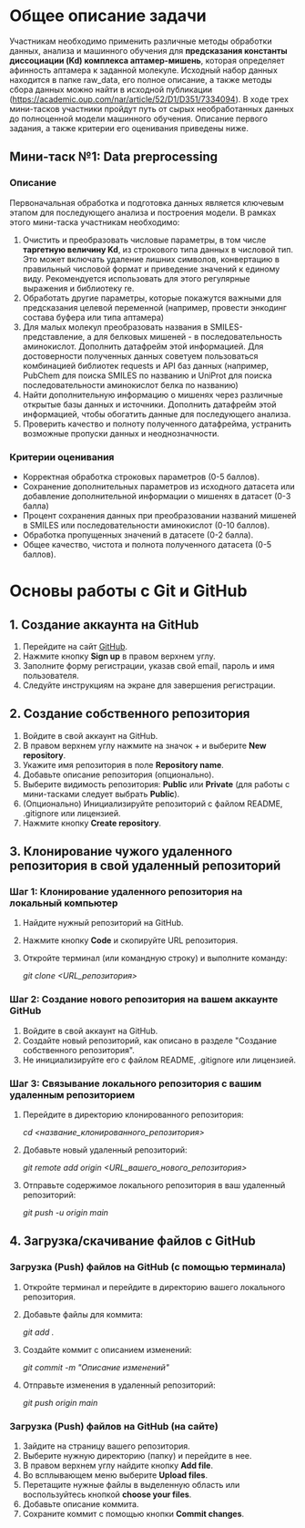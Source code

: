 # Общее описание задачи
Участникам необходимо применить различные методы обработки данных, анализа и машинного обучения для **предсказания константы диссоциации (Kd) комплекса аптамер-мишень**, которая определяет афинность аптамера к заданной молекуле. Исходный набор данных находится в папке raw_data, его полное описание, а также методы сбора данных можно найти в исходной публикации (https://academic.oup.com/nar/article/52/D1/D351/7334094). В ходе трех мини-тасков участники пройдут путь от сырых необработанных данных до полноценной модели машинного обучения. Описание первого задания, а также критерии его оценивания приведены ниже.

## Мини-таск №1: Data preprocessing

### Описание
Первоначальная обработка и подготовка данных является ключевым этапом для последующего анализа и построения модели. В рамках этого мини-таска участникам необходимо:

1. Очистить и преобразовать числовые параметры, в том числе **таргетную величину Kd**, из строкового типа данных в числовой тип. Это может включать удаление лишних символов, конвертацию в правильный числовой формат и приведение значений к единому виду. Рекомендуется использовать для этого регулярные выражения и библиотеку re.
2. Обработать другие параметры, которые покажутся важными для предсказания целевой переменной (например, провести энкодинг состава буфера или типа аптамера)
3. Для малых молекул преобразовать названия в SMILES-представление, а для белковых мишеней - в последовательность аминокислот. Дополнить датафрейм этой информацией. Для достоверности полученных данных советуем пользоваться комбинацией библиотек requests и API баз данных (например, PubChem для поиска SMILES по названию и UniProt для поиска последовательности аминокислот белка по названию)
4. Найти дополнительную информацию о мишенях через различные открытые базы данных и источники. Дополнить датафрейм этой информацией, чтобы обогатить данные для последующего анализа.
5. Проверить качество и полноту полученного датафрейма, устранить возможные пропуски данных и неоднозначности.

### Критерии оценивания
- Корректная обработка строковых параметров (0-5 баллов).
- Сохранение дополнительных параметров из исходного датасета или добавление дополнительной информации о мишенях в датасет (0-3 балла)
- Процент сохранения данных при преобразовании названий мишеней в SMILES или последовательности аминокислот (0-10 баллов).
- Обработка пропущенных значений в датасете (0-2 балла).
- Общее качество, чистота и полнота полученного датасета (0-5 баллов).


# Основы работы с Git и GitHub

## 1. Создание аккаунта на GitHub

1. Перейдите на сайт [GitHub](https://github.com/).
2. Нажмите кнопку **Sign up** в правом верхнем углу.
3. Заполните форму регистрации, указав свой email, пароль и имя пользователя.
4. Следуйте инструкциям на экране для завершения регистрации.

## 2. Создание собственного репозитория

1. Войдите в свой аккаунт на GitHub.
2. В правом верхнем углу нажмите на значок + и выберите **New repository**.
3. Укажите имя репозитория в поле **Repository name**.
4. Добавьте описание репозитория (опционально).
5. Выберите видимость репозитория: **Public** или **Private** (для работы с мини-тасками следует выбрать **Public**).
6. (Опционально) Инициализируйте репозиторий с файлом README, .gitignore или лицензией.
7. Нажмите кнопку **Create repository**.

## 3. Клонирование чужого удаленного репозитория в свой удаленный репозиторий

### Шаг 1: Клонирование удаленного репозитория на локальный компьютер

1. Найдите нужный репозиторий на GitHub.
2. Нажмите кнопку **Code** и скопируйте URL репозитория.
3. Откройте терминал (или командную строку) и выполните команду:

   *git clone <URL_репозитория>*

### Шаг 2: Создание нового репозитория на вашем аккаунте GitHub

1. Войдите в свой аккаунт на GitHub.
2. Создайте новый репозиторий, как описано в разделе "Создание собственного репозитория".
3. Не инициализируйте его с файлом README, .gitignore или лицензией.

### Шаг 3: Связывание локального репозитория с вашим удаленным репозиторием

1. Перейдите в директорию клонированного репозитория:

   *cd <название_клонированного_репозитория>*
   

3. Добавьте новый удаленный репозиторий:

   *git remote add origin <URL_вашего_нового_репозитория>*
   

3. Отправьте содержимое локального репозитория в ваш удаленный репозиторий:

   *git push -u origin main*
   

## 4. Загрузка/скачивание файлов с GitHub

### Загрузка (Push) файлов на GitHub (с помощью терминала)

1. Откройте терминал и перейдите в директорию вашего локального репозитория.
2. Добавьте файлы для коммита:

      *git add .*
   

3. Создайте коммит с описанием изменений:
   
   *git commit -m "Описание изменений"*
   

5. Отправьте изменения в удаленный репозиторий:

   *git push origin main*

### Загрузка (Push) файлов на GitHub (на сайте)

1. Зайдите на страницу вашего репозитория.
2. Выберите нужную директорию (папку) и перейдите в нее.
3. В правом верхнем углу найдите кнопку **Add file**.
4. Во всплывающем меню выберите **Upload files**.
5. Перетащите нужные файлы в выделенную область или воспользуйтесь кнопкой **choose your files**.
6. Добавьте описание коммита.
7. Сохраните коммит с помощью кнопки **Commit changes**.
